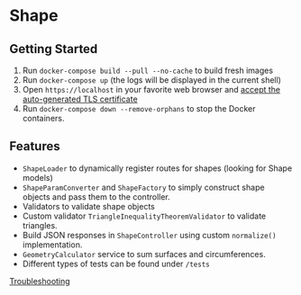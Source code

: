 # Shape

## Getting Started
1. Run `docker-compose build --pull --no-cache` to build fresh images
2. Run `docker-compose up` (the logs will be displayed in the current shell)
3. Open `https://localhost` in your favorite web browser and [accept the auto-generated TLS certificate](https://stackoverflow.com/a/15076602/1352334)
4. Run `docker-compose down --remove-orphans` to stop the Docker containers.

## Features
* `ShapeLoader` to dynamically register routes for shapes (looking for Shape models)
* `ShapeParamConverter` and `ShapeFactory` to simply construct shape objects and pass them to the controller.
* Validators to validate shape objects
* Custom validator `TriangleInequalityTheoremValidator` to validate triangles.
* Build JSON responses in `ShapeController` using custom `normalize()` implementation.
* `GeometryCalculator` service to sum surfaces and circumferences.
* Different types of tests can be found under `/tests`

[Troubleshooting](docs/troubleshooting.md)
